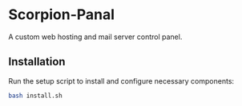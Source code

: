 # Scorpion-Panal

A custom web hosting and mail server control panel.

## Installation

Run the setup script to install and configure necessary components:
```bash
bash install.sh

